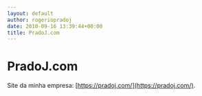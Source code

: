 ```yaml
---
layout: default
author: rogeriopradoj
date: 2010-09-16 13:39:44+00:00
title: PradoJ.com
---
```


# PradoJ.com

Site da minha empresa: [https://pradoj.com/](https://pradoj.com/).